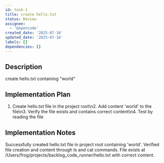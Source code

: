 ```yaml
---
id: task-1
title: create hello.txt
status: Review
assignee:
  - '@opencode'
created_date: '2025-07-16'
updated_date: '2025-07-16'
labels: []
dependencies: []
---
```


## Description

create hello.txt containing "world"

## Implementation Plan

1. Create hello.txt file in the project root\n2. Add content 'world' to the file\n3. Verify the file exists and contains correct content\n4. Test by reading the file

## Implementation Notes

Successfully created hello.txt file in project root containing 'world'. Verified file creation and content through ls and cat commands. File exists at /Users/frog/projects/backlog_code_runner/hello.txt with correct content.
